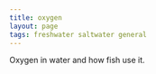 ```yaml
---
title: oxygen
layout: page
tags: freshwater saltwater general
---
```

Oxygen in water and how fish use it.
